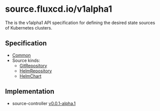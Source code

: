 # source.fluxcd.io/v1alpha1

The is the v1alpha1 API specification for defining the desired state sources of Kubernetes clusters.

## Specification

* [Common](common.md)
* Source kinds:
  + [GitRepository](gitrepositories.md)
  + [HelmRepository](helmrepositories.md)
  + [HelmChart](helmcharts.md)

## Implementation

* source-controller [v0.0.1-alpha.1](https://github.com/fluxcd/source-controller/releases)
